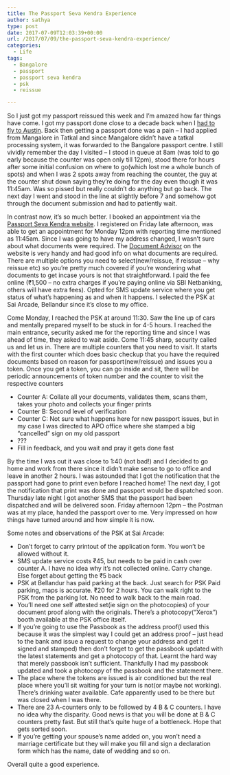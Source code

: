 ```yaml
---
title: The Passport Seva Kendra Experience
author: sathya
type: post
date: 2017-07-09T12:03:39+00:00
url: /2017/07/09/the-passport-seva-kendra-experience/
categories:
  - Life
tags:
  - Bangalore
  - passport
  - passport seva kendra
  - psk
  - reissue

---
```

So I just got my passport reissued this week and I&#8217;m amazed how far things have come. I got my passport done close to a decade back when I [had to fly to Austin][1]. Back then getting a passport done was a pain &#8211; I had applied from Mangalore in Tatkal and since Mangalore didn&#8217;t have a tatkal processing system, it was forwarded to the Bangalore passport centre. I still vividly remember the day I visited &#8211; I stood in queue at 8am (was told to go early because the counter was open only till 12pm), stood there for hours after some initial confusion on where to go(which lost me a whole bunch of spots) and when I was 2 spots away from reaching the counter, the guy at the counter shut down saying they&#8217;re doing for the day even though it was 11:45am. Was so pissed but really couldn&#8217;t do anything but go back. The next day I went and stood in the line at slightly before 7 and somehow got through the document submission and had to patiently wait.

<!--more-->

In contrast now, it&#8217;s so much better. I booked an appointment via the <a href="https://portal2.passportindia.gov.in/AppOnlineProject/welcomeLink" target="_blank" rel="noopener">Passport Seva Kendra website</a>. I registered on Friday late afternoon, was able to get an appointment for Monday 12pm with reporting time mentioned as 11:45am. Since I was going to have my address changed, I wasn&#8217;t sure about what documents were required. The <a href="https://portal2.passportindia.gov.in/AppOnlineProject/docAdvisor/attachmentAdvisorInp" target="_blank" rel="noopener">Document Advisor</a> on the website is very handy and had good info on what documents are required. There are multiple options you need to select(new/reissue, if reissue &#8211; why reissue etc) so you&#8217;re pretty much covered if you&#8217;re wondering what documents to get incase yours is not that straightforward. I paid the fee online (₹1,500 &#8211; no extra charges if you&#8217;re paying online via SBI Netbanking, others will have extra fees). Opted for SMS update service where you get status of what&#8217;s happening as and when it happens. I selected the PSK at Sai Arcade, Bellandur since it&#8217;s close to my office.

Come Monday, I reached the PSK at around 11:30. Saw the line up of cars and mentally prepared myself to be stuck in for 4-5 hours. I reached the main entrance, security asked me for the reporting time and since I was ahead of time, they asked to wait aside. Come 11:45 sharp, security called us and let us in. There are multiple counters that you need to visit. It starts with the first counter which does basic checkup that you have the required documents based on reason for passport(new/reissue) and issues you a token. Once you get a token, you can go inside and sit, there will be periodic announcements of token number and the counter to visit the respective counters

  * Counter A: Collate all your documents, validates them, scans them, takes your photo and collects your finger prints
  * Counter B: Second level of verification
  * Counter C: Not sure what happens here for new passport issues, but in my case I was directed to APO office where she stamped a big &#8220;cancelled&#8221; sign on my old passport
  * ???
  * Fill in feedback, and you wait and pray it gets done fast

By the time I was out it was close to 1:40 (not bad!) and I decided to go home and work from there since it didn&#8217;t make sense to go to office and leave in another 2 hours. I was astounded that I got the notification that the passport had gone to print even before I reached home! The next day, I got the notification that print was done and passport would be dispatched soon. Thursday late night I got another SMS that the passport had been dispatched and will be delivered soon. Friday afternoon 12pm &#8211; the Postman was at my place, handed the passport over to me. Very impressed on how things have turned around and how simple it is now.

Some notes and observations of the PSK at Sai Arcade:

  * Don&#8217;t forget to carry printout of the application form. You won&#8217;t be allowed without it.
  * SMS update service costs ₹45, but needs to be paid in cash over counter A. I have no idea why it&#8217;s not collected online. Carry change. Else forget about getting the ₹5 back
  * PSK at Bellandur has paid parking at the back. Just search for PSK Paid parking, maps is accurate. ₹20 for 2 hours. You can walk right to the PSK from the parking lot. No need to walk back to the main road.
  * You&#8217;ll need one self attested set(ie sign on the photocopies) of your document proof along with the originals. There&#8217;s a photocopy(&#8220;Xerox&#8221;) booth available at the PSK office itself.
  * If you&#8217;re going to use the Passbook as the address proof(I used this because it was the simplest way I could get an address proof &#8211; just head to the bank and issue a request to change your address and get it signed and stamped) then don&#8217;t forget to get the passbook updated with the latest statements and get a photocopy of that. Learnt the hard way that merely passbook isn&#8217;t sufficient. Thankfully I had my passbook updated and took a photocopy of the passbook and the statement there.
  * The place where the tokens are issued is air conditioned but the real place where you&#8217;ll sit waiting for your turn is not(or maybe not working). There&#8217;s drinking water available. Cafe apparently used to be there but was closed when I was there.
  * There are 23 A-counters only to be followed by 4 B & C counters. I have no idea why the disparity. Good news is that you will be done at B & C counters pretty fast. But still that&#8217;s quite huge of a bottleneck. Hope that gets sorted soon.
  * If you&#8217;re getting your spouse&#8217;s name added on, you won&#8217;t need a marriage certificate but they will make you fill and sign a declaration form which has the name, date of wedding and so on.

Overall quite a good experience.

 [1]: https://sathyabh.at/2008/11/22/experience-of-a-lifetime-the-mumbai-austin-flight/
